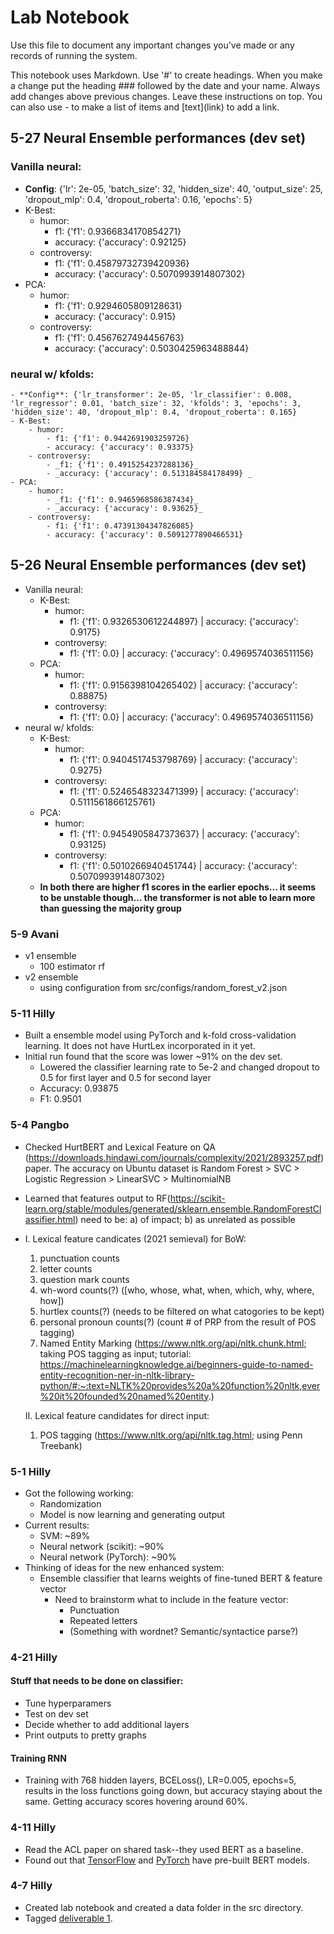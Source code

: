 # Lab Notebook

Use this file to document any important changes you've made or any records of running the system.

This notebook uses Markdown. Use '#' to create headings. When you make a change put the heading ### followed by the date and your name. Always add changes above previous changes. Leave these instructions on top. You can also use - to make a list of items and \[text\](link) to add a link.

## 5-27 Neural Ensemble performances (dev set)

### Vanilla neural: 
- **Config**: {'lr': 2e-05, 'batch_size': 32, 'hidden_size': 40, 'output_size': 25, 'dropout_mlp': 0.4, 'dropout_roberta': 0.16, 'epochs': 5}
- K-Best:
	- humor: 
		- f1: {'f1': 0.9366834170854271}
		- accuracy: {'accuracy': 0.92125}
	- controversy:
		- f1: {'f1': 0.45879732739420936}
		- accuracy: {'accuracy': 0.5070993914807302}
- PCA:
	- humor: 
		- f1: {'f1': 0.9294605809128631}
		- accuracy: {'accuracy': 0.915}
	- controversy:
		- f1: {'f1': 0.4567627494456763}
		- accuracy: {'accuracy': 0.5030425963488844}
### neural w/ kfolds:
	- **Config**: {'lr_transformer': 2e-05, 'lr_classifier': 0.008, 'lr_regressor': 0.01, 'batch_size': 32, 'kfolds': 3, 'epochs': 3, 'hidden_size': 40, 'dropout_mlp': 0.4, 'dropout_roberta': 0.165}
	- K-Best:
		- humor: 
			- f1: {'f1': 0.9442691903259726}
			- accuracy: {'accuracy': 0.93375}
		- controversy:
			- _f1: {'f1': 0.4915254237288136}_
			- _accuracy: {'accuracy': 0.513184584178499} _
	- PCA:
		- humor: 
			- _f1: {'f1': 0.9465968586387434}_
			- _accuracy: {'accuracy': 0.93625}_
		- controversy:
			- f1: {'f1': 0.47391304347826085}
			- accuracy: {'accuracy': 0.5091277890466531} 

## 5-26 Neural Ensemble performances (dev set)

- Vanilla neural:
	- K-Best:
		- humor: 
			- f1: {'f1': 0.9326530612244897} | accuracy: {'accuracy': 0.9175}
		- controversy:
			- f1: {'f1': 0.0} | accuracy: {'accuracy': 0.4969574036511156}
	- PCA:
		- humor: 
			- f1: {'f1': 0.9156398104265402} | accuracy: {'accuracy': 0.88875}
		- controversy:
			- f1: {'f1': 0.0} | accuracy: {'accuracy': 0.4969574036511156}
- neural w/ kfolds:
	- K-Best:
		- humor: 
			- f1: {'f1': 0.9404517453798769} | accuracy: {'accuracy': 0.9275}
		- controversy:
			- f1: {'f1': 0.5246548323471399} | accuracy: {'accuracy': 0.5111561866125761} 
	- PCA:
		- humor: 
			- f1: {'f1': 0.9454905847373637} | accuracy: {'accuracy': 0.93125}
		- controversy:
			- f1: {'f1': 0.5010266940451744} | accuracy: {'accuracy': 0.5070993914807302} 
	- **In both there are higher f1 scores in the earlier epochs... it seems to be unstable though... the transformer is not able to learn more than guessing the majority group**

### 5-9 Avani
- v1 ensemble 
	- 100 estimator rf
- v2 ensemble
	- using configuration from src/configs/random_forest_v2.json

### 5-11 Hilly

- Built a ensemble model using PyTorch and k-fold cross-validation learning. It does not have HurtLex incorporated in it yet. 
- Initial run found that the score was lower ~91% on the dev set.
    - Lowered the classifier learning rate to 5e-2 and changed dropout to 0.5 for first layer and 0.5 for second layer
    - Accuracy: 0.93875
    - F1: 0.9501

### 5-4 Pangbo
- Checked HurtBERT and Lexical Feature on QA (https://downloads.hindawi.com/journals/complexity/2021/2893257.pdf) paper. The accuracy on Ubuntu dataset is Random Forest > SVC > Logistic Regression > LinearSVC > MultinomialNB
- Learned that features output to RF(https://scikit-learn.org/stable/modules/generated/sklearn.ensemble.RandomForestClassifier.html) need to be: a) of impact; b) as unrelated as possible
- I. Lexical feature candicates (2021 semieval) for BoW:
    1. punctuation counts
    2. letter counts
    3. question mark counts
    4. wh-word counts(?) ([who, whose, what, when, which, why, where, how])
    5. hurtlex counts(?) (needs to be filtered on what catogories to be kept)
    6. personal pronoun counts(?) (count # of PRP from the result of POS tagging)
    7. Named Entity Marking (https://www.nltk.org/api/nltk.chunk.html; taking POS tagging as input; tutorial: https://machinelearningknowledge.ai/beginners-guide-to-named-entity-recognition-ner-in-nltk-library-python/#:~:text=NLTK%20provides%20a%20function%20nltk,ever%20it%20founded%20named%20entity.)
  
  II. Lexical feature candidates for direct input:
    1. POS tagging (https://www.nltk.org/api/nltk.tag.html; using Penn Treebank)

### 5-1 Hilly

- Got the following working:
  - Randomization
  - Model is now learning and generating output
- Current results:
  - SVM: ~89%
  - Neural network (scikit): ~90%
  - Neural network (PyTorch): ~90%
- Thinking of ideas for the new enhanced system:
  - Ensemble classifier that learns weights of fine-tuned BERT & feature vector
    - Need to brainstorm what to include in the feature vector:
      - Punctuation
      - Repeated letters
      - (Something with wordnet? Semantic/syntactice parse?)

### 4-21 Hilly

#### Stuff that needs to be done on classifier:
- Tune hyperparamers
- Test on dev set
- Decide whether to add additional layers
- Print outputs to pretty graphs

#### Training RNN 
- Training with 768 hidden layers, BCELoss(), LR=0.005, epochs=5, results in the loss functions going down, but accuracy staying about the same. Getting accuracy scores hovering around 60%.

### 4-11 Hilly
- Read the ACL paper on shared task--they used BERT as a baseline.
- Found out that [TensorFlow](https://www.tensorflow.org/text/tutorials/classify_text_with_bert) and [PyTorch](https://pytorch.org/hub/huggingface_pytorch-transformers/) have pre-built BERT models.

### 4-7 Hilly 

- Created lab notebook and created a data folder in the src directory.
- Tagged [deliverable 1](https://github.com/hasteinmetz/LING573-Project/releases/tag/D1).

